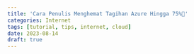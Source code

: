 ```yaml
---
title: 'Cara Penulis Menghemat Tagihan Azure Hingga 75%💸'
categories: Internet
tags: [tutorial, tips, internet, cloud]
date: 2023-08-14
draft: true
---
```


